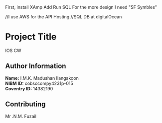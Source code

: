 First, install XAmp
Add Run SQL
For the more design I need "SF Symbles"

//I use AWS for the API Hosting
//SQL DB at digitalOcean


# Project Title
IOS CW
## Author Information

**Name:** I.M.K. Madushan Ilangakoon  
**NIBM ID:** cobsccompy4231p-015  
**Coventry ID:** 14382190

## Contributing

Mr .N.M. Fuzail


